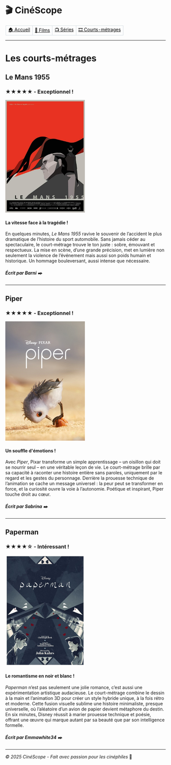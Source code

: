 # 🎬 CinéScope

<table border="1" style="border-collapse: collapse; border-color: transparent;">
    <tr>
      <td style="border: 1px solid #d1d9e0;"><a href="https://anastasiiabur.github.io/Cinematique/index.html" style="color: black">🏠 Accueil</a></td>
      <td style="border: 1px solid #d1d9e0;"><a href="https://anastasiiabur.github.io/Cinematique/film.html" style="color: black">🎥 Films</a></td>
      <td style="border: 1px solid #d1d9e0;"><a href="https://anastasiiabur.github.io/Cinematique/série.html" style="color: black">📺 Séries</a></td>
      <td style="border: 1px solid #d1d9e0;"><a href="https://anastasiiabur.github.io/Cinematique/court-métrage.html" style="color: black">🎞️ Courts-métrages</a></td>
    </tr>
  </table>

---

# Les courts-métrages

## Le Mans 1955
### ★★★★★ - Exceptionnel !
<img src="images/mans.webp" alt="mans" width="250px">

#### La vitesse face à la tragédie ! 
En quelques minutes, *Le Mans 1955* ravive le souvenir de l’accident le plus dramatique de l’histoire du sport automobile. Sans jamais céder au spectaculaire, le court-métrage trouve le ton juste : sobre, émouvant et respectueux. La mise en scène, d’une grande précision, met en lumière non seulement la violence de l’événement mais aussi son poids humain et historique. Un hommage bouleversant, aussi intense que nécessaire.

##### Écrit par Barni ✒️
---

## Piper
### ★★★★★ - Exceptionnel !
<img src="images/piper.jpg" alt="piper" width="250px">

#### Un souffle d'émotions !
Avec *Piper*, Pixar transforme un simple apprentissage – un oisillon qui doit se nourrir seul – en une véritable leçon de vie. Le court-métrage brille par sa capacité à raconter une histoire entière sans paroles, uniquement par le regard et les gestes du personnage. Derrière la prouesse technique de l’animation se cache un message universel : la peur peut se transformer en force, et la curiosité ouvre la voie à l’autonomie. Poétique et inspirant, Piper touche droit au cœur.

##### Écrit par Sabrina ✒️
---

## Paperman
### ★★★★☆ - Intéressant !
<img src="images/paperman.jpg" alt="paperman" width="250px">

#### Le romantisme en noir et blanc !
*Paperman* n’est pas seulement une jolie romance, c’est aussi une expérimentation artistique audacieuse. Le court-métrage combine le dessin à la main et l’animation 3D pour créer un style hybride unique, à la fois rétro et moderne. Cette fusion visuelle sublime une histoire minimaliste, presque universelle, où l’aléatoire d’un avion de papier devient métaphore du destin. En six minutes, Disney réussit à marier prouesse technique et poésie, offrant une œuvre qui marque autant par sa beauté que par son intelligence formelle.

##### Écrit par Emmawhite34 ✒️

---
*© 2025 CinéScope - Fait avec passion pour les cinéphiles* 🍿
